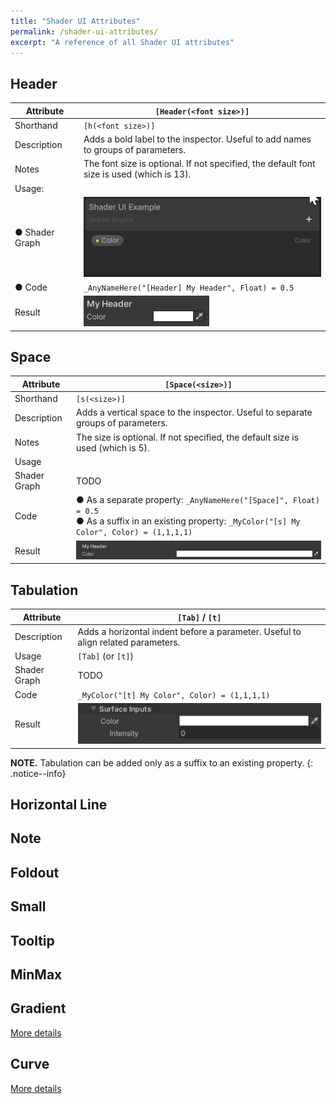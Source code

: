 ```yaml
---
title: "Shader UI Attributes"
permalink: /shader-ui-attributes/
excerpt: "A reference of all Shader UI attributes"
---
```


## Header

| Attribute | `[Header(<font size>)]` |
| --- | --- |
| Shorthand | `[h(<font size>)]` |
| Description | Adds a bold label to the inspector. Useful to add names to groups of parameters. |
| Notes | The font size is optional. If not specified, the default font size is used (which is 13). |
| Usage: | |
| ● Shader Graph | ![Header SG](/assets/images/docs/attributes/header-sg.webp) |
| ● Code | `_AnyNameHere("[Header] My Header", Float) = 0.5` |
| Result | ![Header](/assets/images/docs/attributes/header-result.png) |

## Space

| Attribute | `[Space(<size>)]` |
| --- | --- |
| Shorthand | `[s(<size>)]` |
| Description | Adds a vertical space to the inspector. Useful to separate groups of parameters. |
| Notes | The size is optional. If not specified, the default size is used (which is 5). |
| Usage | |
| Shader Graph | TODO |
| Code | ● As a separate property: `_AnyNameHere("[Space]", Float) = 0.5` <br/> ● As a suffix in an existing property: `_MyColor("[s] My Color", Color) = (1,1,1,1)` |
| Result | ![Space](/assets/images/docs/attributes/space-result.png) |

## Tabulation

| Attribute | `[Tab]` / `[t]` |
| --- | --- |
| Description | Adds a horizontal indent before a parameter. Useful to align related parameters. |
| Usage | `[Tab]` (or `[t]`) |
| Shader Graph | TODO |
| Code | `_MyColor("[t] My Color", Color) = (1,1,1,1)` |
| Result | ![Tab](/assets/images/docs/attributes/tab-result.png) |

**NOTE.** Tabulation can be added only as a suffix to an existing property.
{: .notice--info}

## Horizontal Line

## Note

## Foldout

## Small

## Tooltip

## MinMax

## Gradient
[More details](../gradient)

## Curve
[More details](../curve)
